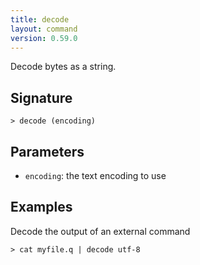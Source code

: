 ```yaml
---
title: decode
layout: command
version: 0.59.0
---
```


Decode bytes as a string.

## Signature

```> decode (encoding)```

## Parameters

 -  `encoding`: the text encoding to use

## Examples

Decode the output of an external command
```shell
> cat myfile.q | decode utf-8
```

